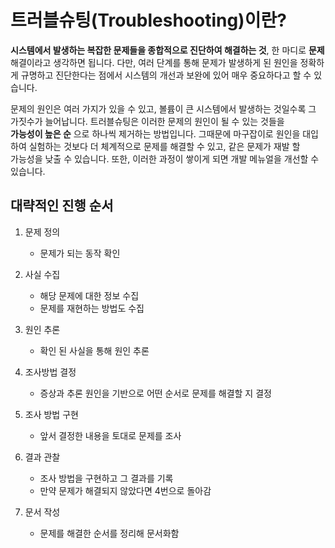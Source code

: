 트러블슈팅(Troubleshooting)이란?
==================================

__시스템에서 발생하는 복잡한 문제들을 종합적으로 진단하여 해결하는 것__, 한 마디로 __문제__ 해결이라고 생각하면 됩니다.
다만, 여러 단계를 통해 문제가 발생하게 된 원인을 정확하게 규명하고 진단한다는 점에서 시스템의 개선과 보완에 있어 매우 중요하다고 할 수 있습니다.

문제의 원인은 여러 가지가 있을 수 있고, 볼륨이 큰 시스템에서 발생하는 것일수록 그 가짓수가 늘어납니다. 트러블슈팅은 이러한 문제의 원인이 될 수 있는 것들을  
__가능성이 높은 순__ 으로 하나씩 제거하는 방법입니다. 그때문에 마구잡이로 원인을 대입하여 실험하는 것보다 더 체계적으로 문제를 해결할 수 있고, 같은 문제가 재발 할  
가능성을 낮출 수 있습니다. 또한, 이러한 과정이 쌓이게 되면 개발 메뉴얼을 개선할 수 있습니다.

대략적인 진행 순서
-------------------

1. 문제 정의
   - 문제가 되는 동작 확인

2. 사실 수집
   - 해당 문제에 대한 정보 수집
   - 문제를 재현하는 방법도 수집

3. 원인 추론
   - 확인 된 사실을 통해 원인 추론

4. 조사방법 결정
   - 증상과 추론 원인을 기반으로 어떤 순서로 문제를 해결할 지 결정

5. 조사 방법 구현
   - 앞서 결정한 내용을 토대로 문제를 조사

6. 결과 관찰
   - 조사 방법을 구현하고 그 결과를 기록
   - 만약 문제가 해결되지 않았다면 4번으로 돌아감

7. 문서 작성
   - 문제를 해결한 순서를 정리해 문서화함

